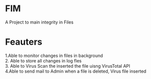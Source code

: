 # FIM
A Project to main integrity in Files 
# Feauters
1.Able to monitor changes in files in background <br>
2. Able to store all changes in log fles <br>
3. Able to Virus  Scan the inserted the file uisng VirusTotal API <br>
4.Able to send mail to Admin when a file is deleted, Virus file inserted <br>
